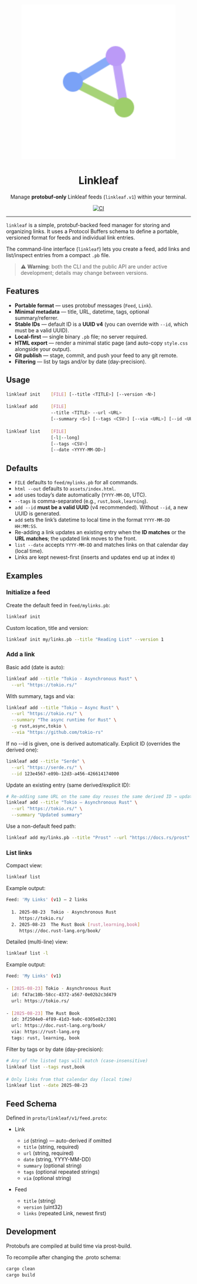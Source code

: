 <p align="center">
  <picture>
    <source media="(prefers-color-scheme: dark)" srcset="logo-monochrome.svg">
    <img alt="Linkleaf" src="logo.svg" width="420">
  </picture>
</p>

<h1 align="center">Linkleaf</h1>

<p align="center">
  Manage <strong>protobuf-only</strong> Linkleaf feeds (<code>linkleaf.v1</code>) within your terminal.
</p>

<p align="center">
  <a href="https://github.com/doriancodes/linkleaf/actions/workflows/ci.yml">
    <img alt="CI" src="https://github.com/doriancodes/linkleaf/actions/workflows/ci.yml/badge.svg">
  </a>
</p>

---

`linkleaf` is a simple, protobuf-backed feed manager for storing and organizing links.
It uses a Protocol Buffers schema to define a portable, versioned format for feeds and individual link entries.

The command-line interface (`linkleaf`) lets you create a feed, add links and list/inspect entries from a compact `.pb` file.

> ⚠️ **Warning**: both the CLI and the public API are under active development; details may change between versions.


## Features

- **Portable format** — uses protobuf messages (`Feed`, `Link`).
- **Minimal metadata** — title, URL, datetime, tags, optional summary/referrer.
- **Stable IDs** — default ID is a **UUID v4** (you can override with `--id`, which must be a valid UUID).
- **Local-first** — single binary `.pb` file; no server required.
- **HTML export** — render a minimal static page (and auto-copy `style.css` alongside your output).
- **Git publish** — stage, commit, and push your feed to any git remote.
- **Filtering** — list by tags and/or by date (day-precision).

## Usage

```bash
linkleaf init    [FILE] [--title <TITLE>] [--version <N>]

linkleaf add     [FILE]
                 --title <TITLE> --url <URL>
                 [--summary <S>] [--tags <CSV>] [--via <URL>] [--id <UUID>]

linkleaf list    [FILE]
                 [-l|--long]
                 [--tags <CSV>]
                 [--date <YYYY-MM-DD>]

```

## Defaults
- `FILE` defaults to `feed/mylinks.pb` for all commands.
- `html --out` defaults to `assets/index.html`.
- `add` uses today’s date automatically (`YYYY-MM-DD`, UTC).
- `--tags` is comma-separated (e.g., `rust,book,learning`).
- `add --id` **must be a valid UUID** (v4 recommended). Without `--id`, a new UUID is generated.
- `add` sets the link’s datetime to local time in the format `YYYY-MM-DD HH:MM:SS`.
- Re-adding a link updates an existing entry when the **ID matches** or the **URL matches**; the updated link moves to the front.
- `list --date` accepts `YYYY-MM-DD` and matches links on that calendar day (local time).
- Links are kept newest-first (inserts and updates end up at index `0`)

## Examples
### Initialize a feed
Create the default feed in `feed/mylinks.pb`:
```bash
linkleaf init
```
Custom location, title and version:
```bash
linkleaf init my/links.pb --title "Reading List" --version 1
```

### Add a link
Basic add (date is auto):

```bash
linkleaf add --title "Tokio - Asynchronous Rust" \
  --url "https://tokio.rs/"
```

With summary, tags and via:

```bash
linkleaf add --title "Tokio — Async Rust" \
  --url "https://tokio.rs/" \
  --summary "The async runtime for Rust" \
  -g rust,async,tokio \
  --via "https://github.com/tokio-rs"
```
If no --id is given, one is derived automatically.
Explicit ID (overrides the derived one):

```bash
linkleaf add --title "Serde" \
  --url "https://serde.rs/" \
  --id 123e4567-e89b-12d3-a456-426614174000
```
Update an existing entry (same derived/explicit ID):

```bash
# Re-adding same URL on the same day reuses the same derived ID → updates fields
linkleaf add --title "Tokio — Asynchronous Rust" \
  --url "https://tokio.rs/" \
  --summary "Updated summary"
```
Use a non-default feed path:
```bash
linkleaf add my/links.pb --title "Prost" --url "https://docs.rs/prost"
```

### List links
Compact view:
```bash
linkleaf list
```
Example output:

```bash
Feed: 'My Links' (v1) — 2 links

  1. 2025-08-23  Tokio - Asynchronous Rust
     https://tokio.rs/
  2. 2025-08-23  The Rust Book [rust,learning,book]
     https://doc.rust-lang.org/book/
```
Detailed (multi-line) view:

```bash
linkleaf list -l
```
Example output:

```bash
Feed: 'My Links' (v1)

- [2025-08-23] Tokio - Asynchronous Rust
  id: f47ac10b-58cc-4372-a567-0e02b2c3d479
  url: https://tokio.rs/

- [2025-08-23] The Rust Book
  id: 3f2504e0-4f89-41d3-9a0c-0305e82c3301
  url: https://doc.rust-lang.org/book/
  via: https://rust-lang.org
  tags: rust, learning, book
```
Filter by tags or by date (day-precision):
```bash
# Any of the listed tags will match (case-insensitive)
linkleaf list --tags rust,book

# Only links from that calendar day (local time)
linkleaf list --date 2025-08-23
```

## Feed Schema

Defined in `proto/linkleaf/v1/feed.proto`:

- Link
  - `id` (string) — auto-derived if omitted
  - `title` (string, required)
  - `url` (string, required)
  - `date` (string, YYYY-MM-DD)
  - `summary` (optional string)
  - `tags` (optional repeated strings)
  - `via` (optional string)

- Feed
  - `title` (string)
  - `version` (uint32)
  - `links` (repeated Link, newest first)

## Development

Protobufs are compiled at build time via prost-build.

To recompile after changing the .proto schema:

```bash
cargo clean
cargo build
```
